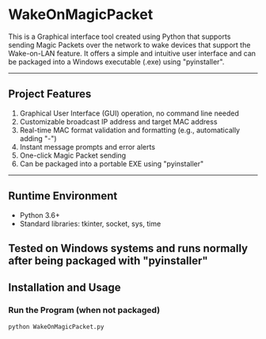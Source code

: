 # WakeOnMagicPacket
This is a Graphical interface tool created using Python that supports sending Magic Packets over the network to wake devices that support the Wake-on-LAN feature.
It offers a simple and intuitive user interface and can be packaged into a Windows executable (.exe) using "pyinstaller".

------------------------------------------------------------------------------------------------------------------------------------------------------------------
## Project Features
1. Graphical User Interface (GUI) operation, no command line needed
2. Customizable broadcast IP address and target MAC address
3. Real-time MAC format validation and formatting (e.g., automatically adding "-")
4. Instant message prompts and error alerts
5. One-click Magic Packet sending
6. Can be packaged into a portable EXE using "pyinstaller"

------------------------------------------------------------------------------------------------------------------------------------------------------------------
## Runtime Environment
- Python 3.6+
- Standard libraries: tkinter, socket, sys, time

Tested on Windows systems and runs normally after being packaged with "pyinstaller"
------------------------------------------------------------------------------------------------------------------------------------------------------------------
## Installation and Usage
### Run the Program (when not packaged)
```Command Line
python WakeOnMagicPacket.py


